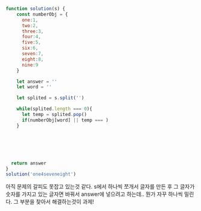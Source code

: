 ```jsx
function solution(s) {
    const numberObj = {
      one:1,
      two:2,
      three:3,
      four:4,
      five:5,
      six:6,
      seven:7,
      eight:8,
      nine:9
    }

    let answer = ''
    let word = ''

    let splited = s.split('')

    while(splited.length === 0){
      let temp = splited.pop()
      if(numberObj[word] || temp === )
    }






  return answer
}
solution('one4seveneight')
```

아직 문제의 갈피도 못잡고 있는것 같다. s에서 하나씩 쪼개서 글자를 만든 후 그 글자가 숫자를 가지고 있는 글자면 바꿔서 answer에 넣으려고 하는데.. 뭔가 자꾸 하나씩 밀린다. 그 부분을 찾아서 해결하는것이 과제!
